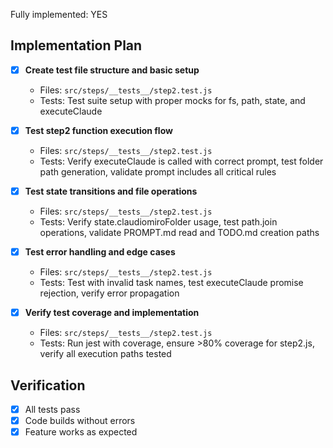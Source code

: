 Fully implemented: YES

## Implementation Plan

- [X] **Create test file structure and basic setup**
  - Files: `src/steps/__tests__/step2.test.js`
  - Tests: Test suite setup with proper mocks for fs, path, state, and executeClaude

- [X] **Test step2 function execution flow**
  - Files: `src/steps/__tests__/step2.test.js`
  - Tests: Verify executeClaude is called with correct prompt, test folder path generation, validate prompt includes all critical rules

- [X] **Test state transitions and file operations**
  - Files: `src/steps/__tests__/step2.test.js`
  - Tests: Verify state.claudiomiroFolder usage, test path.join operations, validate PROMPT.md read and TODO.md creation paths

- [X] **Test error handling and edge cases**
  - Files: `src/steps/__tests__/step2.test.js`
  - Tests: Test with invalid task names, test executeClaude promise rejection, verify error propagation

- [X] **Verify test coverage and implementation**
  - Files: `src/steps/__tests__/step2.test.js`
  - Tests: Run jest with coverage, ensure >80% coverage for step2.js, verify all execution paths tested

## Verification
- [X] All tests pass
- [X] Code builds without errors
- [X] Feature works as expected
